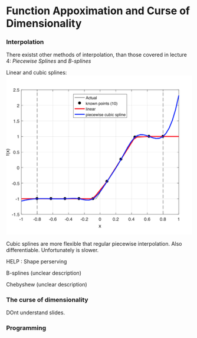# Function Appoximation and Curse of Dimensionality

### Interpolation

There existst other methods of interpolation, than those covered in lecture 4: _Piecewise Splines_ and _B-splines_

Linear and cubic splines:
![Linear and cubic splines](assets/markdown-img-paste-20190217112636978.png)

Cubic splines are more flexible that regular piecewise interpolation. Also differentiable. Unfortunately is slower.

HELP : Shape perserving

B-splines (unclear description)

Chebyshew (unclear description)

### The curse of dimensionality

DOnt understand slides.

### Programming
